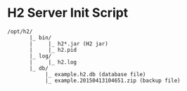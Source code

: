 H2 Server Init Script
=====================

```
/opt/h2/
       |_ bin/
       |     |_ h2*.jar (H2 jar)
       |     |_ h2.pid
       |_ log/
       |     |_ h2.log
       |_ db/
            |_ example.h2.db (database file)
            |_ example.20150413104651.zip (backup file)
```
